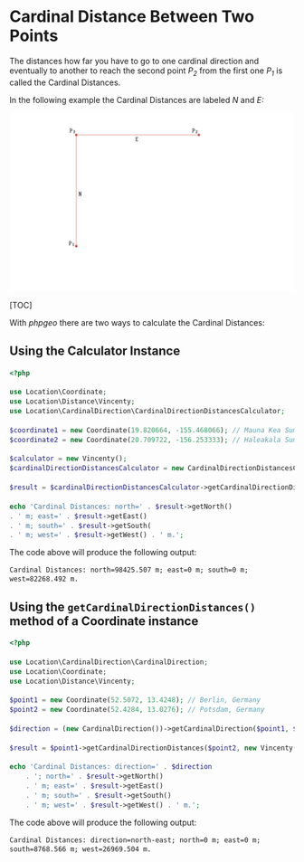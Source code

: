 # Cardinal Distance Between Two Points

The distances how far you have to go to one cardinal direction and eventually to another to reach the second point
*P<sub>2</sub>* from the first one *P<sub>1</sub>* is called the Cardinal Distances.

In the following example the Cardinal Distances are labeled *N* and *E:*

![Cardinal Distance](cardinal-distance.png)

[TOC]

With *phpgeo* there are two ways to calculate the Cardinal Distances:

## Using the Calculator Instance

```php
<?php

use Location\Coordinate;
use Location\Distance\Vincenty;
use Location\CardinalDirection\CardinalDirectionDistancesCalculator;

$coordinate1 = new Coordinate(19.820664, -155.468066); // Mauna Kea Summit
$coordinate2 = new Coordinate(20.709722, -156.253333); // Haleakala Summit

$calculator = new Vincenty();
$cardinalDirectionDistancesCalculator = new CardinalDirectionDistancesCalculator();

$result = $cardinalDirectionDistancesCalculator->getCardinalDirectionDistances($coordinate1, $coordinate2, $calculator);

echo 'Cardinal Distances: north=' . $result->getNorth()
. ' m; east=' . $result->getEast()
. ' m; south=' . $result->getSouth(
. ' m; west=' . $result->getWest() . ' m.';
```

The code above will produce the following output:

```
Cardinal Distances: north=98425.507 m; east=0 m; south=0 m; west=82268.492 m.
```

## Using the `getCardinalDirectionDistances()` method of a Coordinate instance

```php
<?php

use Location\CardinalDirection\CardinalDirection;
use Location\Coordinate;
use Location\Distance\Vincenty;

$point1 = new Coordinate(52.5072, 13.4248); // Berlin, Germany
$point2 = new Coordinate(52.4284, 13.0276); // Potsdam, Germany

$direction = (new CardinalDirection())->getCardinalDirection($point1, $point2);

$result = $point1->getCardinalDirectionDistances($point2, new Vincenty());

echo 'Cardinal Distances: direction=' . $direction
    . '; north=' . $result->getNorth()
    . ' m; east=' . $result->getEast()
    . ' m; south=' . $result->getSouth()
    . ' m; west=' . $result->getWest() . ' m.';
```

The code above will produce the following output:

```
Cardinal Distances: direction=north-east; north=0 m; east=0 m; south=8768.566 m; west=26969.504 m.
```
